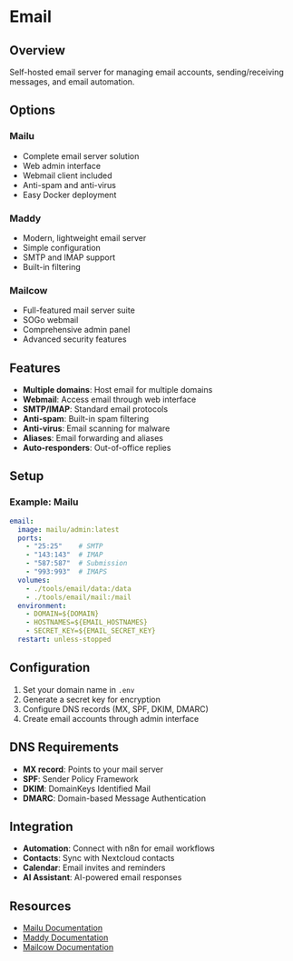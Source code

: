 # Email

## Overview

Self-hosted email server for managing email accounts, sending/receiving messages, and email automation.

## Options

### Mailu
- Complete email server solution
- Web admin interface
- Webmail client included
- Anti-spam and anti-virus
- Easy Docker deployment

### Maddy
- Modern, lightweight email server
- Simple configuration
- SMTP and IMAP support
- Built-in filtering

### Mailcow
- Full-featured mail server suite
- SOGo webmail
- Comprehensive admin panel
- Advanced security features

## Features

- **Multiple domains**: Host email for multiple domains
- **Webmail**: Access email through web interface
- **SMTP/IMAP**: Standard email protocols
- **Anti-spam**: Built-in spam filtering
- **Anti-virus**: Email scanning for malware
- **Aliases**: Email forwarding and aliases
- **Auto-responders**: Out-of-office replies

## Setup

### Example: Mailu

```yaml
email:
  image: mailu/admin:latest
  ports:
    - "25:25"    # SMTP
    - "143:143"  # IMAP
    - "587:587"  # Submission
    - "993:993"  # IMAPS
  volumes:
    - ./tools/email/data:/data
    - ./tools/email/mail:/mail
  environment:
    - DOMAIN=${DOMAIN}
    - HOSTNAMES=${EMAIL_HOSTNAMES}
    - SECRET_KEY=${EMAIL_SECRET_KEY}
  restart: unless-stopped
```

## Configuration

1. Set your domain name in `.env`
2. Generate a secret key for encryption
3. Configure DNS records (MX, SPF, DKIM, DMARC)
4. Create email accounts through admin interface

## DNS Requirements

- **MX record**: Points to your mail server
- **SPF**: Sender Policy Framework
- **DKIM**: DomainKeys Identified Mail
- **DMARC**: Domain-based Message Authentication

## Integration

- **Automation**: Connect with n8n for email workflows
- **Contacts**: Sync with Nextcloud contacts
- **Calendar**: Email invites and reminders
- **AI Assistant**: AI-powered email responses

## Resources

- [Mailu Documentation](https://mailu.io/)
- [Maddy Documentation](https://maddy.email/)
- [Mailcow Documentation](https://mailcow.email/)
